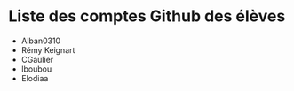 # Liste des comptes Github des élèves

 - Alban0310
 - Rémy Keignart
 - CGaulier
 - lboubou
 - Elodiaa